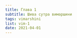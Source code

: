 ```yaml
---
title: Глава 1
subtitle: Шива сутра вимаршини
tags: vimarshini
list: vim-1
date: 2021-04-01
---
```

